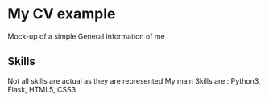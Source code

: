 # My CV example
Mock-up of a simple General information of me
## Skills
Not all skills are actual as they are represented
My main Skills are : Python3, Flask, HTML5, CSS3




